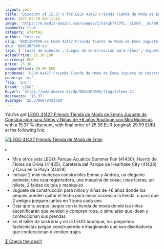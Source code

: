 ```yaml
---
layout: post
title: 'Discount of 15.37 % for LEGO 41427 Friends Tienda de Moda de Emm'
date: 2021-09-19 08:11:44
image: 'https://m.media-amazon.com/images/I/51kqkf4J3TL._SL500_._SL400_.jpg'
comments: true
category: ofertas
author: 'tole.es'
slug: 'B0813RPSV6-es LEGO 41427 Friends Tienda de Moda de Emma Juguete de...'
sku: 'B0813RPSV6-es'
tags: [ 'Casas de muñecas','Juegos de construcción para niños','Juguetes','Juguetes y juegos','Muñecas y accesorios','lego', ]
actualPrice: 25.38 EUR
currency: EUR
price: 25.38
comparePrice: 29.99 EUR
prodname: 'LEGO 41427 Friends Tienda de Moda de Emma Juguete de Construcción para Niños y Niñas de +6 años Boutique con Mini Muñecas'
country: 'es'
flag: '🇪🇸'
brand: 'LEGO'
buyurl: 'https://www.amazon.es/dp/B0813RPSV6/?tag=tolees-21'
descuento: '15.37'
average: '25.3796078431369'
---
```


You've got [LEGO 41427 Friends Tienda de Moda de Emma Juguete de Construcción para Niños y Niñas de +6 años Boutique con Mini Muñecas](https://www.amazon.es/dp/B0813RPSV6/?tag=tolees-21) with a  15.37 % discount, with final price of 25.38 EUR (original: 29.99 EUR) at the following link:

[![LEGO 41427 Friends Tienda de Moda de Emm](https://m.media-amazon.com/images/I/51kqkf4J3TL._SL500_._SL400_.jpg)](https://www.amazon.es/dp/B0813RPSV6/?tag=tolees-21)

ℹ️:

- Mira otros sets LEGO: Parque Acuático Summer Fun (41430), Huerto de Flores de Olivia (41425), Cafetería del Parque de Heartlake City (41426) y Casa en la Playa (41428)
- Incluye 2 mini muñecas construibles Emma y Andrea, un elegante patinete, una caja registradora, una máquina de coser, unas tijeras, un billete, 2 faldas de tela y maniquíes
- Juguete de construcción para niños y niñas de +6 años donde los peques pueden quitar el techo para mejor acceso a la tienda, o para que 2 amigos jueguen juntos en 1 zona cada uno
- Deja que tu peque juegue con la tienda de moda donde las niñas escenificarán que venden y compran ropa, o simularán que idean y confeccionan sus prendas
- En el taller de sastrería y en la LEGO boutique, los pequeños fashionistas juegan construyendo e imaginando que son diseñadores que confeccionan y venden trajes

[🛒 Check the deal!!](https://www.amazon.es/dp/B0813RPSV6/?tag=tolees-21)
